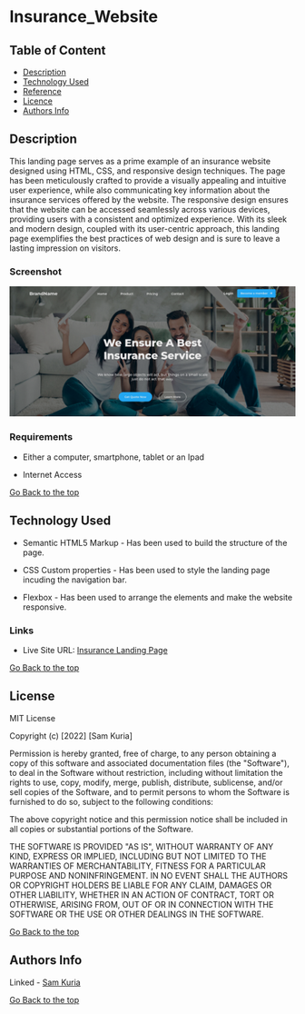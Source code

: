 # Insurance_Website

## Table of Content

+ [Description](#description)
+ [Technology Used](#technology-used)
+ [Reference](#reference)
+ [Licence](#licence)
+ [Authors Info](#author-Info)

## Description
This landing page serves as a prime example of an insurance website designed using HTML, CSS, and responsive design techniques. The page has been meticulously crafted to provide a visually appealing and intuitive user experience, while also communicating key information about the insurance services offered by the website. The responsive design ensures that the website can be accessed seamlessly across various devices, providing users with a consistent and optimized experience. With its sleek and modern design, coupled with its user-centric approach, this landing page exemplifies the best practices of web design and is sure to leave a lasting impression on visitors.

### Screenshot

![Website screenshot](./img/BrandNameScreen.png)

### Requirements

* Either a computer, smartphone, tablet or an Ipad

* Internet Access

[Go Back to the top](#Insurance_Website)
## Technology Used
* Semantic HTML5 Markup - Has been used to build the structure of the page.

* CSS Custom properties - Has been used to style the landing page incuding the navigation bar.

* Flexbox - Has been used to arrange the elements and make the website responsive.


### Links

- Live Site URL: [Insurance Landing Page](https://90150n.github.io/insuarance-website/)


[Go Back to the top](#Insurance_Website)

## License

MIT License

Copyright (c) [2022] [Sam Kuria]

Permission is hereby granted, free of charge, to any person obtaining a copy
of this software and associated documentation files (the "Software"), to deal
in the Software without restriction, including without limitation the rights
to use, copy, modify, merge, publish, distribute, sublicense, and/or sell
copies of the Software, and to permit persons to whom the Software is
furnished to do so, subject to the following conditions:

The above copyright notice and this permission notice shall be included in all
copies or substantial portions of the Software.

THE SOFTWARE IS PROVIDED "AS IS", WITHOUT WARRANTY OF ANY KIND, EXPRESS OR
IMPLIED, INCLUDING BUT NOT LIMITED TO THE WARRANTIES OF MERCHANTABILITY,
FITNESS FOR A PARTICULAR PURPOSE AND NONINFRINGEMENT. IN NO EVENT SHALL THE
AUTHORS OR COPYRIGHT HOLDERS BE LIABLE FOR ANY CLAIM, DAMAGES OR OTHER
LIABILITY, WHETHER IN AN ACTION OF CONTRACT, TORT OR OTHERWISE, ARISING FROM,
OUT OF OR IN CONNECTION WITH THE SOFTWARE OR THE USE OR OTHER DEALINGS IN THE
SOFTWARE.

[Go Back to the top](#Insurance_Website)

## Authors Info

Linked - [Sam Kuria](https://www.linkedin.com/in/sam-kuria-0904b01a1)

[Go Back to the top](#Insurance_Website)
